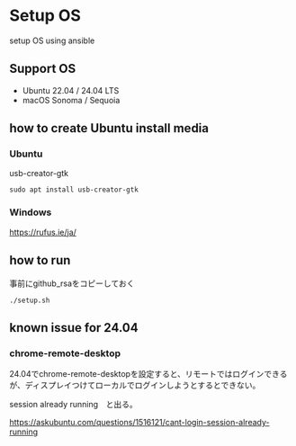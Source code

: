 # Setup OS

setup OS using ansible

## Support OS

- Ubuntu 22.04 / 24.04 LTS
- macOS Sonoma / Sequoia

## how to create Ubuntu install media

### Ubuntu

usb-creator-gtk

```shell
sudo apt install usb-creator-gtk
```

### Windows

<https://rufus.ie/ja/>

## how to run

事前にgithub_rsaをコピーしておく

```shell
./setup.sh
```

## known issue for 24.04

### chrome-remote-desktop

24.04でchrome-remote-desktopを設定すると、リモートではログインできるが、ディスプレイつけてローカルでログインしようとするとできない。

session already running　と出る。

<https://askubuntu.com/questions/1516121/cant-login-session-already-running>
